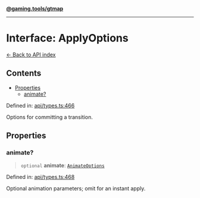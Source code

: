 [**@gaming.tools/gtmap**](README.md)

***

# Interface: ApplyOptions

[← Back to API index](./README.md)

## Contents

- [Properties](#properties)
  - [animate?](#animate)

Defined in: [api/types.ts:466](https://github.com/gamingtools/gt-map/blob/a614a9d52dc2e3002effbc8d9f1a71b2ca6e5b74/packages/gtmap/src/api/types.ts#L466)

Options for committing a transition.

## Properties

### animate?

> `optional` **animate**: [`AnimateOptions`](Interface.AnimateOptions.md)

Defined in: [api/types.ts:468](https://github.com/gamingtools/gt-map/blob/a614a9d52dc2e3002effbc8d9f1a71b2ca6e5b74/packages/gtmap/src/api/types.ts#L468)

Optional animation parameters; omit for an instant apply.
